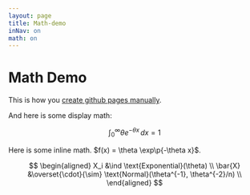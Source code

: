 ```yaml
---
layout: page
title: Math-demo
inNav: on
math: on
---
```


# Math Demo

This is how you [create github pages manually][1].

And here is some display math:

$$
\int_0^\infty \theta e^{-\theta x}\, dx = 1
$$

Here is some inline math. $f(x) = \theta \exp\p{-\theta x}$.

$$
\begin{aligned}
X_i &\ind \text{Exponential}(\theta) \\
\bar{X} &\overset{\cdot}{\sim} \text{Normal}(\theta^{-1}, \theta^{-2}/n) \\
\end{aligned}
$$

[1]: https://help.github.com/articles/creating-project-pages-manually
